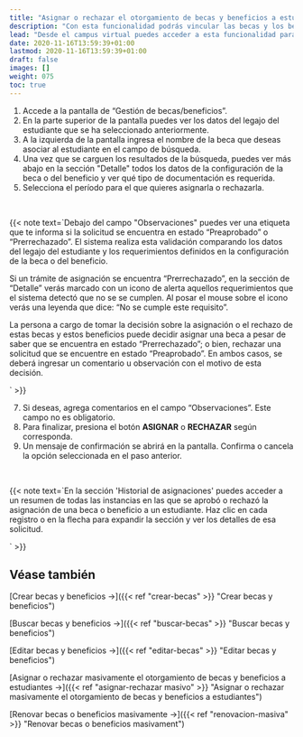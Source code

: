 ```yaml
---
title: "Asignar o rechazar el otorgamiento de becas y beneficios a estudiantes"
description: "Con esta funcionalidad podrás vincular las becas y los beneficios con los legajos de un estudiante."
lead: "Desde el campus virtual puedes acceder a esta funcionalidad para definir a qué estudiantes deseas asignar las becas disponibles."
date: 2020-11-16T13:59:39+01:00
lastmod: 2020-11-16T13:59:39+01:00
draft: false
images: []
weight: 075
toc: true
---
```


1. Accede a la pantalla de “Gestión de becas/beneficios”. 
1. En la parte superior de la pantalla puedes ver los datos del legajo del estudiante que se ha seleccionado anteriormente. 
1. A la izquierda de la pantalla ingresa el nombre de la beca que deseas asociar al estudiante en el campo de búsqueda.
1. Una vez que se carguen los resultados de la búsqueda, puedes ver más abajo en la sección "Detalle" todos los datos de la configuración de la beca o del beneficio y ver qué tipo de documentación es requerida. 
1. Selecciona el período para el que quieres asignarla o rechazarla.
<br>

{{< note text=`Debajo del campo "Observaciones" puedes ver una etiqueta que te informa si la solicitud se encuentra en estado “Preaprobado” o “Prerrechazado”. El sistema realiza esta validación comparando los datos del legajo del estudiante y los requerimientos definidos en la configuración de la beca o del beneficio. 
<br>

Si un trámite de asignación se encuentra “Prerrechazado”, en la sección de “Detalle” verás marcado con un icono de alerta aquellos requerimientos que el sistema detectó que no se se cumplen. Al posar el mouse sobre el icono verás una leyenda que dice: “No se cumple este requisito”.
<br>

La persona a cargo de tomar la decisión sobre la asignación o el rechazo de estas becas y estos beneficios puede decidir asignar una beca a pesar de saber que se encuentra en estado “Prerrechazado”; o bien, rechazar una solicitud que se encuentre en estado “Preaprobado”. En ambos casos, se deberá ingresar un comentario u observación con el motivo de esta decisión.
<br>

` >}}
<br>

7. Si deseas, agrega comentarios en el campo “Observaciones”. Este campo no es obligatorio.
8. Para finalizar, presiona el botón **ASIGNAR** o **RECHAZAR** según corresponda.
9. Un mensaje de confirmación se abrirá en la pantalla. Confirma o cancela la opción seleccionada en el paso anterior.
<br>

{{< note text=`En la sección 'Historial de asignaciones' puedes acceder a un resumen de todas las instancias en las que se aprobó o rechazó la asignación de una beca o beneficio a un estudiante. Haz clic en cada registro o en la flecha para expandir la sección y ver los detalles de esa solicitud.

` >}}

## Véase también

[Crear becas y beneficios →]({{< ref "crear-becas" >}} "Crear becas y beneficios")
<br>

[Buscar becas y beneficios →]({{< ref "buscar-becas" >}} "Buscar becas y beneficios")
<br>

[Editar becas y beneficios →]({{< ref "editar-becas" >}} "Editar becas y beneficios")
<br>

[Asignar o rechazar masivamente el otorgamiento de becas y beneficios a estudiantes →]({{< ref "asignar-rechazar masivo" >}} "Asignar o rechazar masivamente el otorgamiento de becas y beneficios a estudiantes")

[Renovar becas o beneficios masivamente →]({{< ref "renovacion-masiva" >}} "Renovar becas o beneficios masivament")
